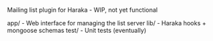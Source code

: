 Mailing list plugin for Haraka - WIP, not yet functional


app/ - Web interface for managing the list server
lib/ - Haraka hooks + mongoose schemas
test/ - Unit tests (eventually)
